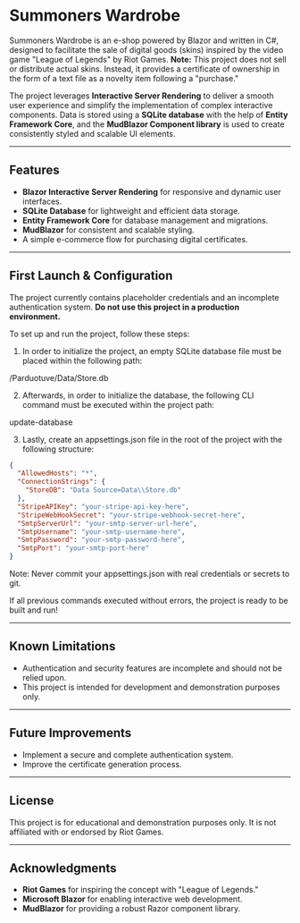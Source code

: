 # Summoners Wardrobe

Summoners Wardrobe is an e-shop powered by Blazor and written in C#, designed to facilitate the sale of digital goods (skins) inspired by the video game "League of Legends" by Riot Games. **Note:** This project does not sell or distribute actual skins. Instead, it provides a certificate of ownership in the form of a text file as a novelty item following a "purchase." 

The project leverages **Interactive Server Rendering** to deliver a smooth user experience and simplify the implementation of complex interactive components. Data is stored using a **SQLite database** with the help of **Entity Framework Core**, and the **MudBlazor Component library** is used to create consistently styled and scalable UI elements.

---

## Features
- **Blazor Interactive Server Rendering** for responsive and dynamic user interfaces.
- **SQLite Database** for lightweight and efficient data storage.
- **Entity Framework Core** for database management and migrations.
- **MudBlazor** for consistent and scalable styling.
- A simple e-commerce flow for purchasing digital certificates.

---

## First Launch & Configuration

The project currently contains placeholder credentials and an incomplete authentication system. **Do not use this project in a production environment.**

To set up and run the project, follow these steps:

1. In order to initialize the project, an empty SQLite database file must be placed within the following path:

/Parduotuve/Data/Store.db

2. Afterwards, in order to initialize the database, the following CLI command must be executed within the project path:

update-database

3. Lastly, create an appsettings.json file in the root of the project with the following structure:
```json
{
  "AllowedHosts": "*",
  "ConnectionStrings": {
    "StoreDB": "Data Source=Data\\Store.db"
  },
  "StripeAPIKey": "your-stripe-api-key-here",
  "StripeWebHookSecret": "your-stripe-webhook-secret-here",
  "SmtpServerUrl": "your-smtp-server-url-here",
  "SmtpUsername": "your-smtp-username-here",
  "SmtpPassword": "your-smtp-password-here",
  "SmtpPort": "your-smtp-port-here"
}
```
Note: Never commit your appsettings.json with real credentials or secrets to git.

If all previous commands executed without errors, the project is ready to be built and run!

---

## Known Limitations
- Authentication and security features are incomplete and should not be relied upon.
- This project is intended for development and demonstration purposes only.

---

## Future Improvements
- Implement a secure and complete authentication system.
- Improve the certificate generation process.

---

## License
This project is for educational and demonstration purposes only. It is not affiliated with or endorsed by Riot Games.

---

## Acknowledgments
- **Riot Games** for inspiring the concept with "League of Legends."
- **Microsoft Blazor** for enabling interactive web development.
- **MudBlazor** for providing a robust Razor component library.
